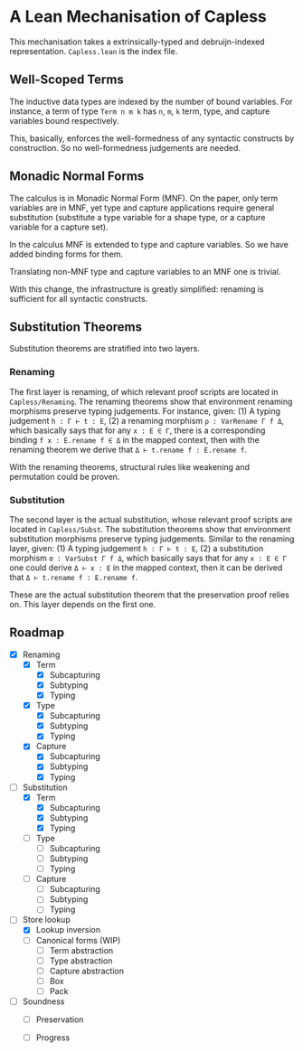 # A Lean Mechanisation of Capless

This mechanisation takes a extrinsically-typed and debruijn-indexed representation. `Capless.lean` is the index file.

## Well-Scoped Terms

The inductive data types are indexed by the number of bound variables. For instance, a term of type `Term n m k` has `n`, `m`, `k` term, type, and capture variables bound respectively.

This, basically, enforces the well-formedness of any syntactic constructs by construction. So no well-formedness judgements are needed.

## Monadic Normal Forms

The calculus is in Monadic Normal Form (MNF). On the paper, only term variables are in MNF, yet type and capture applications require general substitution (substitute a type variable for a shape type, or a capture variable for a capture set).

In the calculus MNF is extended to type and capture variables. So we have added binding forms for them.

Translating non-MNF type and capture variables to an MNF one is trivial.

With this change, the infrastructure is greatly simplified: renaming is sufficient for all syntactic constructs.

## Substitution Theorems

Substitution theorems are stratified into two layers.

### Renaming

The first layer is renaming, of which relevant proof scripts are located in `Capless/Renaming`. The renaming theorems show that environment renaming morphisms preserve typing judgements. For instance, given:
(1) A typing judgement `h : Γ ⊢ t : E`,
(2) a renaming morphism `ρ : VarRename Γ f Δ`, which basically says that for any `x : E ∈ Γ`, there is a corresponding binding `f x : E.rename f ∈ Δ` in the mapped context,
then with the renaming theorem we derive that `Δ ⊢ t.rename f : E.rename f`.

With the renaming theorems, structural rules like weakening and permutation could be proven.

### Substitution

The second layer is the actual substitution, whose relevant proof scripts are located in `Capless/Subst`. The substitution theorems show that environment substitution morphisms preserve typing judgements. Similar to the renaming layer, given:
(1) A typing judgement `h : Γ ⊢ t : E`,
(2) a substitution morphism `σ : VarSubst Γ f Δ`, which basically says that for any `x : E ∈ Γ` one could derive `Δ ⊢ x : E` in the mapped context,
then it can be derived that `Δ ⊢ t.rename f : E.rename f`.

These are the actual substitution theorem that the preservation proof relies on. This layer depends on the first one.

## Roadmap

- [x] Renaming
  - [x] Term
    - [x] Subcapturing
    - [x] Subtyping
    - [x] Typing
  - [x] Type
    - [x] Subcapturing
    - [x] Subtyping
    - [x] Typing
  - [x] Capture
    - [x] Subcapturing
    - [x] Subtyping
    - [x] Typing
- [ ] Substitution
  - [x] Term
    - [x] Subcapturing
    - [x] Subtyping
    - [x] Typing
  - [ ] Type
    - [ ] Subcapturing
    - [ ] Subtyping
    - [ ] Typing
  - [ ] Capture
    - [ ] Subcapturing
    - [ ] Subtyping
    - [ ] Typing
- [ ] Store lookup
  - [x] Lookup inversion
  - [ ] Canonical forms (WIP)
    - [ ] Term abstraction
    - [ ] Type abstraction
    - [ ] Capture abstraction
    - [ ] Box
    - [ ] Pack
- [ ] Soundness
  - [ ] Preservation
  - [ ] Progress




